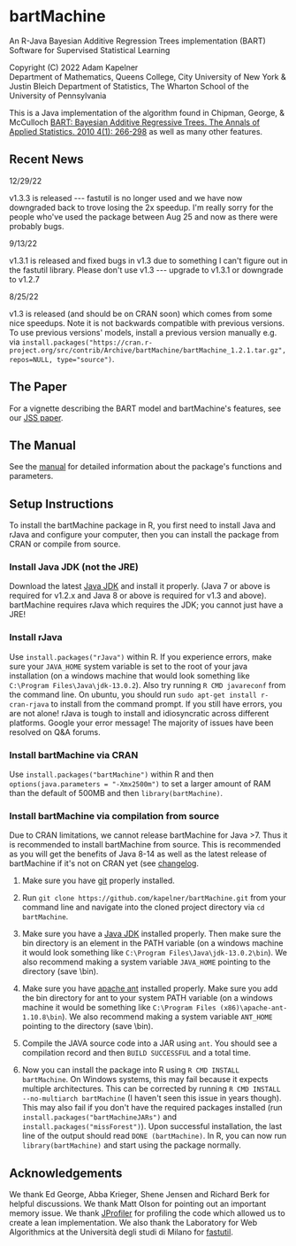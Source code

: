 bartMachine
===========

An R-Java Bayesian Additive Regression Trees implementation (BART)
Software for Supervised Statistical Learning

Copyright (C) 2022
Adam Kapelner  
Department of Mathematics, Queens College, City University of New York 
& 
Justin Bleich
Department of Statistics, The Wharton School of the University of Pennsylvania

This is a Java implementation of the algorithm found in Chipman, George, & McCulloch 
[BART: Bayesian Additive Regressive Trees. The Annals of Applied Statistics. 
2010 4(1): 266-298](http://projecteuclid.org/DPubS/Repository/1.0/Disseminate?view=body&id=pdfview_1&handle=euclid.aoas/1273584455 "PDF download of the BART paper") as well as many other features.


Recent News
---------
12/29/22

v1.3.3 is released --- fastutil is no longer used and we have now downgraded back to trove losing the 2x speedup. I'm really sorry for the people who've used the package between Aug 25 and now as there were probably bugs.

9/13/22

v1.3.1 is released and fixed bugs in v1.3 due to something I can't figure out in the fastutil library. Please don't use v1.3 --- upgrade to v1.3.1 or downgrade to v1.2.7

8/25/22

v1.3 is released (and should be on CRAN soon) which comes from some nice speedups. Note it is not backwards compatible with previous versions. To use previous versions' models, install a previous version manually e.g. via `install.packages("https://cran.r-project.org/src/contrib/Archive/bartMachine/bartMachine_1.2.1.tar.gz", repos=NULL, type="source")`.

The Paper
---------

For a vignette describing the BART model and bartMachine's features, see our [JSS paper](https://www.jstatsoft.org/article/view/v070i04).


The Manual
----------

See the [manual](https://github.com/kapelner/bartMachine/blob/master/bartMachine.pdf?raw=true "BART package manual") for detailed information about the 
package's functions and parameters.

 
Setup Instructions
------------------

To install the bartMachine package in R, you first need to install Java and rJava and configure your computer, then you 
can install the package from CRAN or compile from source.

### Install Java JDK (not the JRE)

Download the latest [Java JDK](https://jdk.java.net/) and install it properly. (Java 7 or above is required for v1.2.x and Java 8 or above is required for v1.3 and above). bartMachine requires rJava which requires the JDK; you cannot just have a JRE!

### Install rJava

Use `install.packages("rJava")` within R. If you experience errors, make sure your `JAVA_HOME` system variable is set to the root of your java installation (on a windows machine that would look something like `C:\Program Files\Java\jdk-13.0.2`). Also try running `R CMD javareconf` from the command line. On ubuntu, you should run `sudo apt-get install r-cran-rjava` to install from the command prompt. If you still have errors, you are not alone! rJava is tough to install and idiosyncratic across different platforms. Google your error message! The majority of issues have been resolved on Q&A forums.

### Install bartMachine via CRAN

Use `install.packages("bartMachine")` within R and then `options(java.parameters = "-Xmx2500m")` to set a larger amount of RAM than the default of 500MB and then `library(bartMachine)`.

### Install bartMachine via compilation from source

Due to CRAN limitations, we cannot release bartMachine for Java >7. Thus it is recommended to install bartMachine from source. This is recommended as you will get the benefits of Java 8-14 as well as the latest release of bartMachine if it's not on CRAN yet (see [changelog](https://github.com/kapelner/bartMachine/blob/master/bartMachine/CHANGELOG).

1. Make sure you have [git](http://git-scm.com/downloads "Download git for all operating systems") 
properly installed.

2. Run `git clone https://github.com/kapelner/bartMachine.git` from your command line and navigate into the cloned project directory via `cd bartMachine`.

3. Make sure you have a [Java JDK](https://jdk.java.net/14/) installed properly. Then make sure the bin directory is an element in the PATH variable (on a windows machine it would look something like `C:\Program Files\Java\jdk-13.0.2\bin`). We also recommend making a system variable `JAVA_HOME` pointing to the directory (save \bin).

3. Make sure you have [apache ant](http://ant.apache.org/bindownload.cgi "Download apache ant for all operating systems") installed properly. 
Make sure you add the bin directory for ant to your system PATH variable (on a windows machine it would be something like `C:\Program Files (x86)\apache-ant-1.10.8\bin`). We also recommend making a system variable `ANT_HOME` pointing to the directory (save \bin).

4. Compile the JAVA source code into a JAR using `ant`. You should see a compilation record and then `BUILD SUCCESSFUL` and a total time.

5. Now you can install the package into R using `R CMD INSTALL bartMachine`. On Windows systems, this may fail because it expects multiple architectures. This can be corrected by running `R CMD INSTALL --no-multiarch bartMachine` (I haven't seen this issue in years though). This may also fail if you don't have the required packages installed (run `install.packages("bartMachineJARs")` and `install.packages("missForest")`). Upon successful installation, the last line of the output should read `DONE (bartMachine)`. In R, you can now run `library(bartMachine)` and start using the package normally.

Acknowledgements
------------------

We thank Ed George, Abba Krieger, Shene Jensen and Richard Berk for helpful discussions. We thank Matt Olson for pointing out an important memory issue. We thank [JProfiler](http://www.ej-technologies.com/products/jprofiler/overview.html) for profiling the code which allowed us to create a lean implementation.  We also thank the Laboratory for Web Algorithmics at the Università degli studi di Milano for [fastutil](https://fastutil.di.unimi.it/).

